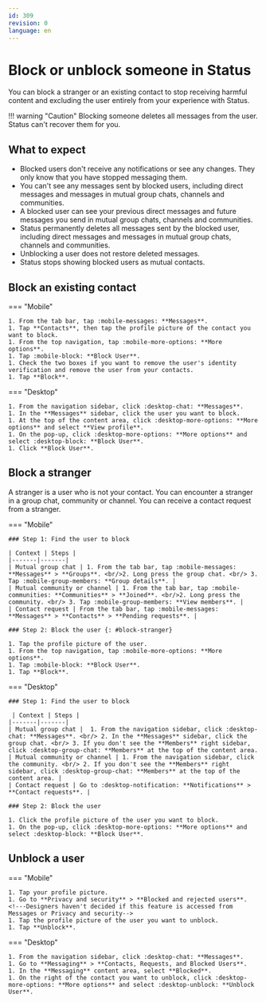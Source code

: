 ```yaml
---
id: 309
revision: 0
language: en
---
```


# Block or unblock someone in Status

You can block a stranger or an existing contact to stop receiving harmful content and excluding the user entirely from your experience with Status.

!!! warning "Caution"
Blocking someone deletes all messages from the user. Status can't recover them for you.

## What to expect

- Blocked users don't receive any notifications or see any changes. They only know that you have stopped messaging them.
- You can't see any messages sent by blocked users, including direct messages and messages in mutual group chats, channels and communities.
- A blocked user can see your previous direct messages and future messages you send in mutual group chats, channels and communities.
- Status permanently deletes all messages sent by the blocked user, including direct messages and messages in mutual group chats, channels and communities.
- Unblocking a user does not restore deleted messages.
- Status stops showing blocked users as mutual contacts.

## Block an existing contact

=== "Mobile"

    1. From the tab bar, tap :mobile-messages: **Messages**.
    1. Tap **Contacts**, then tap the profile picture of the contact you want to block.
    1. From the top navigation, tap :mobile-more-options: **More options**.
    1. Tap :mobile-block: **Block User**.
    1. Check the two boxes if you want to remove the user's identity verification and remove the user from your contacts.
    1. Tap **Block**.

=== "Desktop"

    1. From the navigation sidebar, click :desktop-chat: **Messages**.
    1. In the **Messages** sidebar, click the user you want to block.
    1. At the top of the content area, click :desktop-more-options: **More options** and select **View profile**.
    1. On the pop-up, click :desktop-more-options: **More options** and select :desktop-block: **Block User**.
    1. Click **Block User**.

## Block a stranger

A stranger is a user who is not your contact. You can encounter a stranger in a group chat, community or channel. You can receive a contact request from a stranger.

=== "Mobile"

    ### Step 1: Find the user to block

    | Context | Steps |
    |-------|-------|
    | Mutual group chat | 1. From the tab bar, tap :mobile-messages: **Messages** > **Groups**. <br/>2. Long press the group chat. <br/> 3. Tap :mobile-group-members: **Group details**. |
    | Mutual community or channel | 1. From the tab bar, tap :mobile-communities: **Communities** > **Joined**. <br/>2. Long press the community. <br/> 3. Tap :mobile-group-members: **View members**. |
    | Contact request | From the tab bar, tap :mobile-messages: **Messages** > **Contacts** > **Pending requests**. |

    ### Step 2: Block the user {: #block-stranger}

    1. Tap the profile picture of the user.
    1. From the top navigation, tap :mobile-more-options: **More options**.
    1. Tap :mobile-block: **Block User**.
    1. Tap **Block**.

=== "Desktop"

    ### Step 1: Find the user to block

     | Context | Steps |
    |-------|-------|
    | Mutual group chat |  1. From the navigation sidebar, click :desktop-chat: **Messages**. <br/> 2. In the **Messages** sidebar, click the group chat. <br/> 3. If you don't see the **Members** right sidebar, click :desktop-group-chat: **Members** at the top of the content area.
    | Mutual community or channel | 1. From the navigation sidebar, click the community. <br/> 2. If you don't see the **Members** right sidebar, click :desktop-group-chat: **Members** at the top of the content area. |
    | Contact request | Go to :desktop-notification: **Notifications** > **Contact requests**. |

    ### Step 2: Block the user

    1. Click the profile picture of the user you want to block.
    1. On the pop-up, click :desktop-more-options: **More options** and select :desktop-block: **Block User**.

## Unblock a user

=== "Mobile"

    1. Tap your profile picture.
    1. Go to **Privacy and security** > **Blocked and rejected users**. <!---Designers haven't decided if this feature is accessed from Messages or Privacy and security-->
    1. Tap the profile picture of the user you want to unblock.
    1. Tap **Unblock**.

=== "Desktop"

    1. From the navigation sidebar, click :desktop-chat: **Messages**.
    1. Go to **Messaging** > **Contacts, Requests, and Blocked Users**.
    1. In the **Messaging** content area, select **Blocked**.
    1. On the right of the contact you want to unblock, click :desktop-more-options: **More options** and select :desktop-unblock: **Unblock User**.
